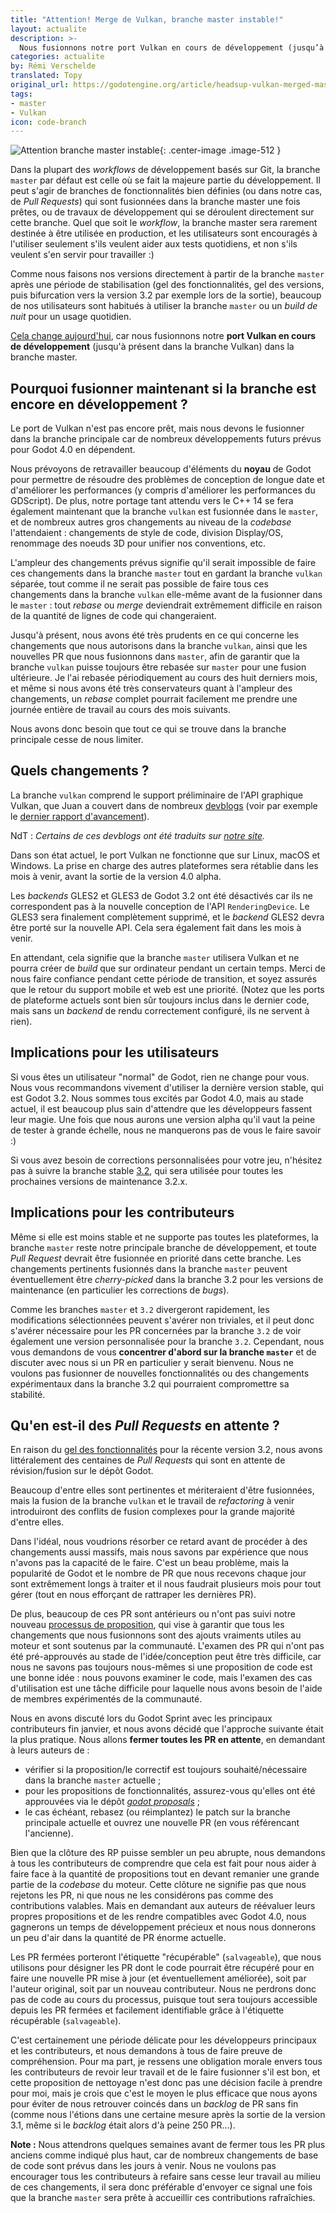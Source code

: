 ```yaml
---
title: "Attention! Merge de Vulkan, branche master instable!"
layout: actualite
description: >-
  Nous fusionnons notre port Vulkan en cours de développement (jusqu’à présent dans la branche Vulkan) dans la branche master
categories: actualite
by: Rémi Verschelde
translated: Topy
original_url: https://godotengine.org/article/headsup-vulkan-merged-master-branch-unstable
tags:
- master
- Vulkan
icon: code-branch
---
```


![Attention branche master instable](/assets/img/2020-02-11-actu-branche-master-instable.png){: .center-image .image-512 }

Dans la plupart des _workflows_ de développement basés sur Git, la branche `master` par défaut est celle où se fait 
la majeure partie du développement. Il peut s'agir de branches de fonctionnalités bien définies (ou dans notre cas, de 
_Pull Requests_) qui sont fusionnées dans la branche master une fois prêtes, ou de travaux de développement qui se déroulent 
directement sur cette branche. Quel que soit le _workflow_, la branche master sera rarement destinée à être utilisée en 
production, et les utilisateurs sont encouragés à l'utiliser seulement s'ils veulent aider aux tests quotidiens, 
et non s'ils veulent s'en servir pour travailler :)

Comme nous faisons nos versions directement à partir de la branche `master` après une période de stabilisation (gel des 
fonctionnalités, gel des versions, puis bifurcation vers la version 3.2 par exemple lors de la sortie), beaucoup de nos 
utilisateurs sont habitués à utiliser la branche `master` ou un _build de nuit_ pour un usage quotidien.

[Cela change aujourd'hui](https://github.com/godotengine/godot/pull/36098), car nous fusionnons notre **port Vulkan en cours de 
développement** (jusqu'à présent dans la branche Vulkan) dans la branche master.

## Pourquoi fusionner maintenant si la branche est encore en développement ?

Le port de Vulkan n'est pas encore prêt, mais nous devons le fusionner dans la branche principale car de nombreux 
développements futurs prévus pour Godot 4.0 en dépendent.

Nous prévoyons de retravailler beaucoup d'éléments du **noyau** de Godot pour permettre de résoudre des problèmes de conception 
de longue date et d'améliorer les performances (y compris d'améliorer les performances du GDScript). De plus, notre portage 
tant attendu vers le C++ 14 se fera également maintenant que la branche `vulkan` est fusionnée dans le `master`, et de nombreux 
autres gros changements au niveau de la _codebase_ l'attendaient : changements de style de code, division Display/OS, renommage 
des noeuds 3D pour unifier nos conventions, etc.

L'ampleur des changements prévus signifie qu'il serait impossible de faire ces changements dans la branche `master` tout en 
gardant la branche `vulkan` séparée, tout comme il ne serait pas possible de faire tous ces changements dans la branche `vulkan`
elle-même avant de la fusionner dans le `master` : tout _rebase_ ou _merge_ deviendrait extrêmement difficile en raison de la 
quantité de lignes de code qui changeraient.

Jusqu'à présent, nous avons été très prudents en ce qui concerne les changements que nous autorisons dans la branche `vulkan`, 
ainsi que les nouvelles PR que nous fusionnons dans `master`, afin de garantir que la branche `vulkan` puisse toujours être 
rebasée sur `master` pour une fusion ultérieure. Je l'ai rebasée périodiquement au cours des huit derniers mois, et même si 
nous avons été très conservateurs quant à l'ampleur des changements, un _rebase_ complet pourrait facilement me prendre une 
journée entière de travail au cours des mois suivants.

Nous avons donc besoin que tout ce qui se trouve dans la branche principale cesse de nous limiter.

## Quels changements ?

La branche `vulkan` comprend le support préliminaire de l'API graphique Vulkan, que Juan a couvert dans de nombreux [devblogs](https://godotengine.org/devblog) 
(voir par exemple le [dernier rapport d'avancement](https://www.godot-francophone.org/actualite-vulkan-progress-report-6/)).

NdT : _Certains de ces devblogs ont été traduits sur [notre site](https://www.godot-francophone.org/actualite/index.html)._

Dans son état actuel, le port Vulkan ne fonctionne que sur Linux, macOS et Windows. La prise en charge des autres plateformes 
sera rétablie dans les mois à venir, avant la sortie de la version 4.0 alpha.

Les _backends_ GLES2 et GLES3 de Godot 3.2 ont été désactivés car ils ne correspondent pas à la nouvelle conception de l'API 
`RenderingDevice`. Le GLES3 sera finalement complètement supprimé, et le _backend_ GLES2 devra être porté sur la nouvelle API. 
Cela sera également fait dans les mois à venir.

En attendant, cela signifie que la branche `master` utilisera Vulkan et ne pourra créer de _build_ que sur ordinateur pendant 
un certain temps. Merci de nous faire confiance pendant cette période de transition, et soyez assurés que le retour du support 
mobile et web est une priorité. (Notez que les ports de plateforme actuels sont bien sûr toujours inclus dans le dernier 
code, mais sans un _backend_ de rendu correctement configuré, ils ne servent à rien).

## Implications pour les utilisateurs

Si vous êtes un utilisateur "normal" de Godot, rien ne change pour vous. Nous vous recommandons vivement d'utiliser la dernière 
version stable, qui est Godot 3.2. Nous sommes tous excités par Godot 4.0, mais au stade actuel, il est beaucoup plus sain 
d'attendre que les développeurs fassent leur magie. Une fois que nous aurons une version alpha qu'il vaut la peine de tester à 
grande échelle, nous ne manquerons pas de vous le faire savoir :)

Si vous avez besoin de corrections personnalisées pour votre jeu, n'hésitez pas à suivre la branche stable [3.2](https://github.com/godotengine/godot/commits/3.2), 
qui sera utilisée pour toutes les prochaines versions de maintenance 3.2.x.

## Implications pour les contributeurs

Même si elle est moins stable et ne supporte pas toutes les plateformes, la branche `master` reste notre principale branche 
de développement, et toute _Pull Request_ devrait être fusionnée en priorité dans cette branche. Les changements pertinents 
fusionnés dans la branche `master` peuvent éventuellement être _cherry-picked_ dans la branche 3.2 pour les versions de 
maintenance (en particulier les corrections de _bugs_).

Comme les branches `master` et `3.2` divergeront rapidement, les modifications sélectionnées peuvent s'avérer non triviales, 
et il peut donc s'avérer nécessaire pour les PR concernées par la branche `3.2` de voir également une version personnalisée 
pour la branche `3.2`. Cependant, nous vous demandons de vous **concentrer d'abord sur la branche `master`** et de discuter 
avec nous si un PR en particulier y serait bienvenu. Nous ne voulons pas fusionner de nouvelles fonctionnalités ou des 
changements expérimentaux dans la branche 3.2 qui pourraient compromettre sa stabilité.

## Qu'en est-il des _Pull Requests_ en attente ?

En raison du [gel des fonctionnalités](https://github.com/godotengine/godot/issues/31592) pour la récente version 3.2, 
nous avons littéralement des centaines de _Pull Requests_ qui sont en attente de révision/fusion sur le dépôt Godot.

Beaucoup d'entre elles sont pertinentes et mériteraient d'être fusionnées, mais la fusion de la branche `vulkan` et le travail 
de _refactoring_ à venir introduiront des conflits de fusion complexes pour la grande majorité d'entre elles.

Dans l'idéal, nous voudrions résorber ce retard avant de procéder à des changements aussi massifs, mais nous savons par 
expérience que nous n'avons pas la capacité de le faire. C'est un beau problème, mais la popularité de Godot et le nombre 
de PR que nous recevons chaque jour sont extrêmement longs à traiter et il nous faudrait plusieurs mois pour tout gérer 
(tout en nous efforçant de rattraper les dernières PR).

De plus, beaucoup de ces PR sont antérieurs ou n'ont pas suivi notre nouveau [processus de proposition](https://github.com/godotengine/godot-proposals/), 
qui vise à garantir que tous les changements que nous fusionnons sont des ajouts vraiments utiles au moteur et sont soutenus 
par la communauté. L'examen des PR qui n'ont pas été pré-approuvés au stade de l'idée/conception peut être très difficile, 
car nous ne savons pas toujours nous-mêmes si une proposition de code est une bonne idée : nous pouvons examiner le code, 
mais l'examen des cas d'utilisation est une tâche difficile pour laquelle nous avons besoin de l'aide de membres expérimentés 
de la communauté.

Nous en avons discuté lors du Godot Sprint avec les principaux contributeurs fin janvier, et nous avons décidé que 
l'approche suivante était la plus pratique. Nous allons **fermer toutes les PR en attente**, en demandant à leurs auteurs de :

* vérifier si la proposition/le correctif est toujours souhaité/nécessaire dans la branche `master` actuelle ;
* pour les propositions de fonctionnalités, assurez-vous qu'elles ont été approuvées via le dépôt [_godot proposals_](https://github.com/godotengine/godot-proposals/) ;
* le cas échéant, rebasez (ou réimplantez) le patch sur la branche principale actuelle et ouvrez une nouvelle PR (en vous référencant l'ancienne).

Bien que la clôture des RP puisse sembler un peu abrupte, nous demandons à tous les contributeurs de comprendre que cela est 
fait pour nous aider à faire face à la quantité de propositions tout en devant remanier une grande partie de la _codebase_ 
du moteur. Cette clôture ne signifie pas que nous rejetons les PR, ni que nous ne les considérons pas comme des contributions 
valables. Mais en demandant aux auteurs de réévaluer leurs propres propositions et de les rendre compatibles avec Godot 4.0, 
nous gagnerons un temps de développement précieux et nous nous donnerons un peu d'air dans la quantité de PR énorme actuelle.

Les PR fermées porteront l'étiquette "récupérable" (`salvageable`), que nous utilisons pour désigner les PR dont le code 
pourrait être récupéré pour en faire une nouvelle PR mise à jour (et éventuellement améliorée), soit par l'auteur original, 
soit par un nouveau contributeur. Nous ne perdrons donc pas de code au cours du processus, puisque tout sera toujours 
accessible depuis les PR fermées et facilement identifiable grâce à l'étiquette récupérable (`salvageable`).

C'est certainement une période délicate pour les développeurs principaux et les contributeurs, et nous demandons à tous de 
faire preuve de compréhension. Pour ma part, je ressens une obligation morale envers tous les contributeurs de revoir leur 
travail et de le faire fusionner s'il est bon, et cette proposition de nettoyage n'est donc pas une décision facile à prendre 
pour moi, mais je crois que c'est le moyen le plus efficace que nous ayons pour éviter de nous retrouver coincés dans un 
_backlog_ de PR sans fin (comme nous l'étions dans une certaine mesure après la sortie de la version 3.1, même si le _backlog_ 
était alors d'à peine 250 PR...).

**Note :** Nous attendrons quelques semaines avant de fermer tous les PR plus anciens comme indiqué plus haut, car de nombreux 
changements de base de code sont prévus dans les jours à venir. Nous ne voulons pas encourager tous les contributeurs à refaire 
sans cesse leur travail au milieu de ces changements, il sera donc préférable d'envoyer ce signal une fois que la branche 
`master` sera prête à accueillir ces contributions rafraîchies.
